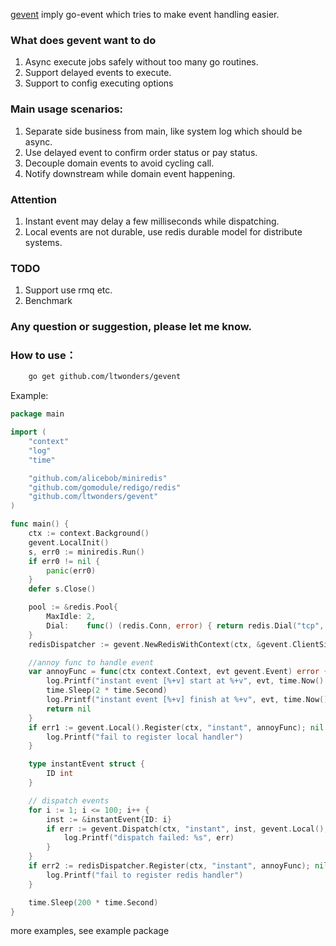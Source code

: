 [gevent](https://github.com/ltwonders/gevent) imply go-event which tries to make event handling easier.

### What does gevent want to do

1. Async execute jobs safely without too many go routines.
2. Support delayed events to execute.
3. Support to config executing options

### Main usage scenarios:

1. Separate side business from main, like system log which should be async.
2. Use delayed event to confirm order status or pay status.
3. Decouple domain events to avoid cycling call.
4. Notify downstream while domain event happening.

### Attention

1. Instant event may delay a few milliseconds while dispatching.
2. Local events are not durable, use redis durable model for distribute systems.

### TODO

1. Support use rmq etc.
2. Benchmark

### Any question or suggestion, please let me know.

### How to use：

```bash
    go get github.com/ltwonders/gevent
```

Example:

```go
package main

import (
	"context"
	"log"
	"time"

	"github.com/alicebob/miniredis"
	"github.com/gomodule/redigo/redis"
	"github.com/ltwonders/gevent"
)

func main() {
	ctx := context.Background()
	gevent.LocalInit()
	s, err0 := miniredis.Run()
	if err0 != nil {
		panic(err0)
	}
	defer s.Close()

	pool := &redis.Pool{
		MaxIdle: 2,
		Dial:    func() (redis.Conn, error) { return redis.Dial("tcp", s.Addr()) },
	}
	redisDispatcher := gevent.NewRedisWithContext(ctx, &gevent.ClientSimple{Pool: pool})

	//annoy func to handle event
	var annoyFunc = func(ctx context.Context, evt gevent.Event) error {
		log.Printf("instant event [%+v] start at %+v", evt, time.Now().Second())
		time.Sleep(2 * time.Second)
		log.Printf("instant event [%+v] finish at %+v", evt, time.Now().Second())
		return nil
	}
	if err1 := gevent.Local().Register(ctx, "instant", annoyFunc); nil != err1 {
		log.Printf("fail to register local handler")
	}

	type instantEvent struct {
		ID int
	}

	// dispatch events
	for i := 1; i <= 100; i++ {
		inst := &instantEvent{ID: i}
		if err := gevent.Dispatch(ctx, "instant", inst, gevent.Local(), redisDispatcher); nil != err {
			log.Printf("dispatch failed: %s", err)
		}
	}
	if err2 := redisDispatcher.Register(ctx, "instant", annoyFunc); nil != err2 {
		log.Printf("fail to register redis handler")
	}

	time.Sleep(200 * time.Second)
}

```

more examples, see example package
